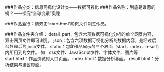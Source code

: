 

###作品分类：信息可视化设计类——数据可视化
###作品名称：到底是谁惹的祸？——探究“全球变暖”奥秘


###作品运行：请双击“start.html”网页文件浏览作品。





###作品文件夹介绍：
   detail_part：包含六项数据可视化分析的单个网页内容，双击网页文件即可浏览。
   json：包含六项数据可视化分析的数据内容，是经过后台处理后的.josn文件。
   static：包含作品展示的三个界面（start，index，result）内所用到的文件。
           如：css文件、JavaScript文件、字体文件、图片等
   start.html：作品浏览的入口页面。
   index.html：数据分析界面。
   result.html：分析结果与建议界面。